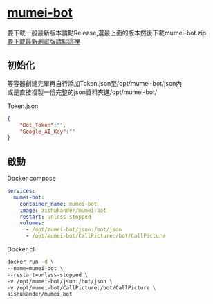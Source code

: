 # [mumei-bot](https://discord.com/api/oauth2/authorize?client_id=999157840063242330&permissions=8&scope=applications.commands+bot)
要下載一般最新版本請點Release,選最上面的版本然後下載mumei-bot.zip <br>
[要下載最新測試版請點這裡](https://github.com/aishukander/mumei-bot/archive/refs/heads/main.zip) <br>

## 初始化
等容器創建完畢再自行添加Token.json至/opt/mumei-bot/json內 <br>
或是直接複製一份完整的json資料夾進/opt/mumei-bot/ <br>

Token.json
```json
{
    "Bot_Token":"",
    "Google_AI_Key":""
}
```

## 啟動
Docker compose <br>
```yml
services:
  mumei-bot:
    container_name: mumei-bot
    image: aishukander/mumei-bot
    restart: unless-stopped
    volumes:
      - /opt/mumei-bot/json:/bot/json
      - /opt/mumei-bot/CallPicture:/bot/CallPicture
```

Docker cli <br>
```bash
docker run -d \
--name=mumei-bot \
--restart=unless-stopped \
-v /opt/mumei-bot/json:/bot/json \
-v /opt/mumei-bot/CallPicture:/bot/CallPicture \
aishukander/mumei-bot
```
